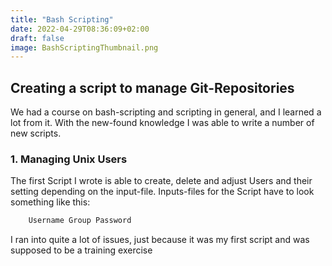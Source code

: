 ```yaml
---
title: "Bash Scripting"
date: 2022-04-29T08:36:09+02:00
draft: false
image: BashScriptingThumbnail.png
---
```


## Creating a script to manage Git-Repositories

We had a course on bash-scripting and scripting in general, and I learned a lot from it. With the new-found knowledge I was able to write a number of new scripts.

### 1. Managing Unix Users
The first Script I wrote is able to create, delete and adjust Users and their setting depending on the input-file.
Inputs-files for the Script have to look something like this:
```sh
    Username Group Password
```
I ran into quite a lot of issues, just because it was my first script and was supposed to be a training exercise 

